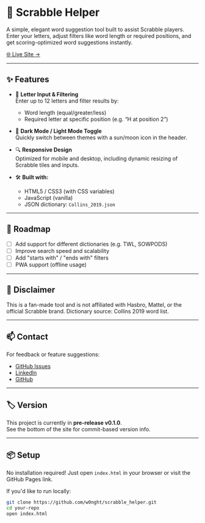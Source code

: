 # 🧩 Scrabble Helper

A simple, elegant word suggestion tool built to assist Scrabble players. Enter your letters, adjust filters like word length or required positions, and get scoring-optimized word suggestions instantly.

[🌐 Live Site →](https://w0nght.github.io/scrabble_helper/)

---

## ✨ Features

- 🔡 **Letter Input & Filtering**  
  Enter up to 12 letters and filter results by:
  - Word length (equal/greater/less)
  - Required letter at specific position (e.g. “H at position 2”)

- 🎨 **Dark Mode / Light Mode Toggle**  
  Quickly switch between themes with a sun/moon icon in the header.

- 🔍 **Responsive Design**  
  Optimized for mobile and desktop, including dynamic resizing of Scrabble tiles and inputs.

- 🛠️ **Built with:**
  - HTML5 / CSS3 (with CSS variables)
  - JavaScript (vanilla)
  - JSON dictionary: `Collins_2019.json`

---

## 🚧 Roadmap

- [ ] Add support for different dictionaries (e.g. TWL, SOWPODS)
- [ ] Improve search speed and scalability
- [ ] Add "starts with" / "ends with" filters
- [ ] PWA support (offline usage)

---

## 📄 Disclaimer

This is a fan-made tool and is not affiliated with Hasbro, Mattel, or the official Scrabble brand. Dictionary source: Collins 2019 word list.

---

## 📫 Contact

For feedback or feature suggestions:

- [GitHub Issues](https://github.com/w0nght/scrabble_helper/issues)
- [LinkedIn](https://www.linkedin.com/in/joey-wong-4-work/)
- [GitHub](https://github.com/w0nght)

---

## 🏷 Version

This project is currently in **pre-release v0.1.0**.  
See the bottom of the site for commit-based version info.

---

## 📦 Setup

No installation required! Just open `index.html` in your browser or visit the GitHub Pages link.

If you'd like to run locally:

```bash
git clone https://github.com/w0nght/scrabble_helper.git
cd your-repo
open index.html
